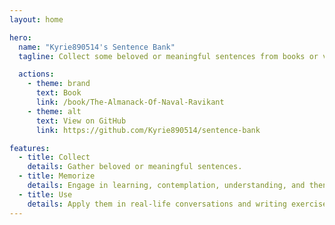 ```yaml
---
layout: home

hero:
  name: "Kyrie890514's Sentence Bank"
  tagline: Collect some beloved or meaningful sentences from books or videos to help me learn English.

  actions:
    - theme: brand
      text: Book
      link: /book/The-Almanack-Of-Naval-Ravikant
    - theme: alt
      text: View on GitHub
      link: https://github.com/Kyrie890514/sentence-bank

features:
  - title: Collect
    details: Gather beloved or meaningful sentences.
  - title: Memorize
    details: Engage in learning, contemplation, understanding, and then memorization.
  - title: Use
    details: Apply them in real-life conversations and writing exercises.
---
```

